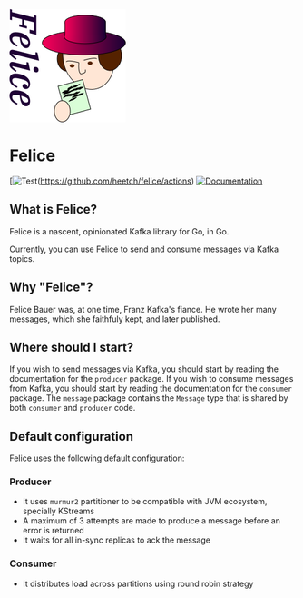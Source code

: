 ![](https://raw.githubusercontent.com/heetch/felice/master/felice.png)

# Felice
[![Test](https://github.com/heetch/felice/workflows/Test/badge.svg)(https://github.com/heetch/felice/actions)
[![Documentation](https://godoc.org/github.com/heetch/felice?status.svg)](http://godoc.org/github.com/heetch/felice) 

## What is Felice?
Felice is a nascent, opinionated Kafka library for Go, in Go.

Currently, you can use Felice to send and consume messages via Kafka topics.

## Why "Felice"?
Felice Bauer was, at one time, Franz Kafka's fiance.  He wrote her many messages, which she faithfuly kept, and later published.

## Where should I start?
If you wish to send messages via Kafka, you should start by reading
the documentation for the `producer` package.  If you wish to consume
messages from Kafka, you should start by reading the documentation for
the `consumer` package.  The `message` package contains the `Message` type that is
shared by both `consumer` and `producer` code.

## Default configuration

Felice uses the following default configuration:

### Producer

* It uses `murmur2` partitioner to be compatible with JVM ecosystem, specially KStreams
* A maximum of 3 attempts are made to produce a message before an error is returned
* It waits for all in-sync replicas to ack the message

### Consumer

* It distributes load across partitions using round robin strategy
